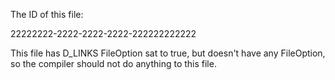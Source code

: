 The ID of this file: 

22222222-2222-2222-2222-222222222222

This file has D_LINKS FileOption sat to true, but doesn't have any FileOption, so the compiler should not do anything to this file. 